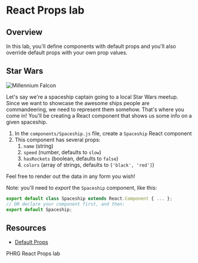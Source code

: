 # React Props lab

## Overview

In this lab, you'll define components with default props and you'll also override default props with your own prop values. 

## Star Wars
![Millennium Falcon](https://media.giphy.com/media/4kL3Q4lIggnGU/giphy.gif)

Let's say we're a spaceship captain going to a local Star Wars meetup. Since we want to showcase the awesome ships people are commandeering, we need to represent them somehow. That's where you come in! You'll be creating a React component that shows us some info on a given spaceship.

1. In the `components/Spaceship.js` file, create a `Spaceship` React component
2. This component has several props: 
    1. `name` (string)
    2. `speed` (number, defaults to `slow`)
    3. `hasRockets` (boolean, defaults to `false`)
    4. `colors` (array of strings, defaults to `['black', 'red']`)
    
Feel free to render out the data in any form you wish!

Note: you'll need to _export_ the `Spaceship` component, like this:

```js
export default class Spaceship extends React.Component { ... };
// OR declare your component first, and then:
export default Spaceship;
```
 
## Resources
- [Default Props](https://facebook.github.io/react/docs/typechecking-with-proptypes.html)
<p data-visibility='hidden'>PHRG React Props lab</p>